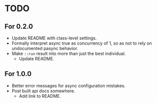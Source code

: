 # TODO

## For 0.2.0
- Update README with class-level settings.
- Formally interpret async true as concurrency of 1, so as not to rely on
  undocumented pasync behavior.
- Make `::run` result into more than just the best individual.
    - Update README.

## For 1.0.0
- Better error messages for async configuration mistakes.
- Post built api docs somewhere.
    - Add link to README.
